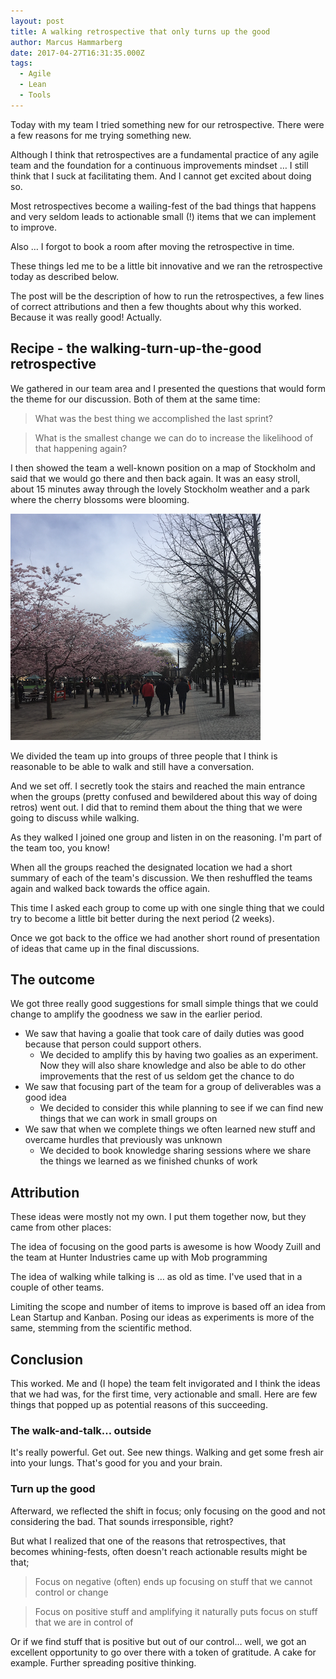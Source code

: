 ```yaml
---
layout: post
title: A walking retrospective that only turns up the good
author: Marcus Hammarberg
date: 2017-04-27T16:31:35.000Z
tags:
  - Agile
  - Lean
  - Tools
---
```


Today with my team I tried something new for our retrospective. There were a few reasons for me trying something new.

Although I think that retrospectives are a fundamental practice of any agile team and the foundation for a continuous improvements mindset … I still think that I suck at facilitating them. And I cannot get excited about doing so.

Most retrospectives become a wailing-fest of the bad things that happens and very seldom leads to actionable small (!) items that we can implement to improve.

Also … I forgot to book a room after moving the retrospective in time.

These things led me to be a little bit innovative and we ran the retrospective today as described below.

The post will be the description of how to run the retrospectives, a few lines of correct attributions and then a few thoughts about why this worked. Because it was really good! Actually.

<!-- excerpt-end -->

## Recipe - the walking-turn-up-the-good retrospective

We gathered in our team area and I presented the questions that would form the theme for our discussion. Both of them at the same time:

> What was the best thing we accomplished the last sprint?

> What is the smallest change we can do to increase the likelihood of that happening again?

I then showed the team a well-known position on a map of Stockholm and said that we would go there and then back again. It was an easy stroll, about 15 minutes away through the lovely Stockholm weather and a park where the cherry blossoms were blooming.

![A reflective stroll through a beautiful spring Stockholm](/img/strollThroughStockholm.png)

We divided the team up into groups of three people that I think is reasonable to be able to walk and still have a conversation.

And we set off. I secretly took the stairs and reached the main entrance when the groups (pretty confused and bewildered about this way of doing retros) went out. I did that to remind them about the thing that we were going to discuss while walking.

As they walked I joined one group and listen in on the reasoning. I'm part of the team too, you know!

When all the groups reached the designated location we had a short summary of each of the team's discussion. We then reshuffled the teams again and walked back towards the office again.

This time I asked each group to come up with one single thing that we could try to become a little bit better during the next period (2 weeks).

Once we got back to the office we had another short round of presentation of ideas that came up in the final discussions.

## The outcome

We got three really good suggestions for small simple things that we could change to amplify the goodness we saw in the earlier period.

- We saw that having a goalie that took care of daily duties was good because that person could support others.
  - We decided to amplify this by having two goalies as an experiment. Now they will also share knowledge and also be able to do other improvements that the rest of us seldom get the chance to do
- We saw that focusing part of the team for a group of deliverables was a good idea
  - We decided to consider this while planning to see if we can find new things that we can work in small groups on
- We saw that when we complete things we often learned new stuff and overcame hurdles that previously was unknown
  - We decided to book knowledge sharing sessions where we share the things we learned as we finished chunks of work

## Attribution

These ideas were mostly not my own. I put them together now, but they came from other places:

The idea of focusing on the good parts is awesome is how Woody Zuill and the team at Hunter Industries came up with Mob programming

The idea of walking while talking is … as old as time. I've used that in a couple of other teams.

Limiting the scope and number of items to improve is based off an idea from Lean Startup and Kanban. Posing our ideas as experiments is more of the same, stemming from the scientific method.

## Conclusion

This worked. Me and (I hope) the team felt invigorated and I think the ideas that we had was, for the first time, very actionable and small. Here are few things that popped up as potential reasons of this succeeding.

### The walk-and-talk… outside

It's really powerful. Get out. See new things. Walking and get some fresh air into your lungs. That's good for you and your brain.

### Turn up the good

Afterward, we reflected the shift in focus; only focusing on the good and not considering the bad. That sounds irresponsible, right?

But what I realized that one of the reasons that retrospectives, that becomes whining-fests, often doesn't reach actionable results might be that;

> Focus on negative (often) ends up focusing on stuff that we cannot control or change

> Focus on positive stuff and amplifying it naturally puts focus on stuff that we are in control of

Or if we find stuff that is positive but out of our control… well, we got an excellent opportunity to go over there with a token of gratitude. A cake for example. Further spreading positive thinking.
